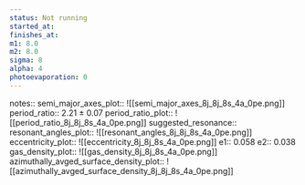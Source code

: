 ```yaml
---
status: Not running
started_at:
finishes_at:
m1: 8.0
m2: 8.0
sigma: 8
alpha: 4
photoevaporation: 0
---
```


notes::
semi_major_axes_plot:: ![[semi_major_axes_8j_8j_8s_4a_0pe.png]]
period_ratio:: 2.21 ± 0.07
period_ratio_plot:: ![[period_ratio_8j_8j_8s_4a_0pe.png]]
suggested_resonance:: 
resonant_angles_plot:: ![[resonant_angles_8j_8j_8s_4a_0pe.png]]
eccentricity_plot:: ![[eccentricity_8j_8j_8s_4a_0pe.png]]
e1:: 0.058
e2:: 0.038
gas_density_plot:: ![[gas_density_8j_8j_8s_4a_0pe.png]]
azimuthally_avged_surface_density_plot:: ![[azimuthally_avged_surface_density_8j_8j_8s_4a_0pe.png]]
